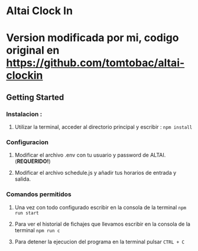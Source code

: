 # Altai Clock In

# Version modificada por mi, codigo original en https://github.com/tomtobac/altai-clockin

## Getting Started

### Instalacion :

1. Utilizar la terminal, acceder al directorio principal y escribir : `npm install`

### Configuracion

1. Modificar el archivo .env con tu usuario y password de ALTAI. (**REQUERIDO!**)

2. Modificar el archivo schedule.js y añadir tus horarios de entrada y salida.

### Comandos permitidos

1. Una vez con todo configurado escribir en la consola de la terminal `npm run start`

2. Para ver el historial de fichajes que llevamos escribir en la consola de la terminal `npm run c`

3. Para detener la ejecucion del programa en la terminal pulsar `CTRL + C`
